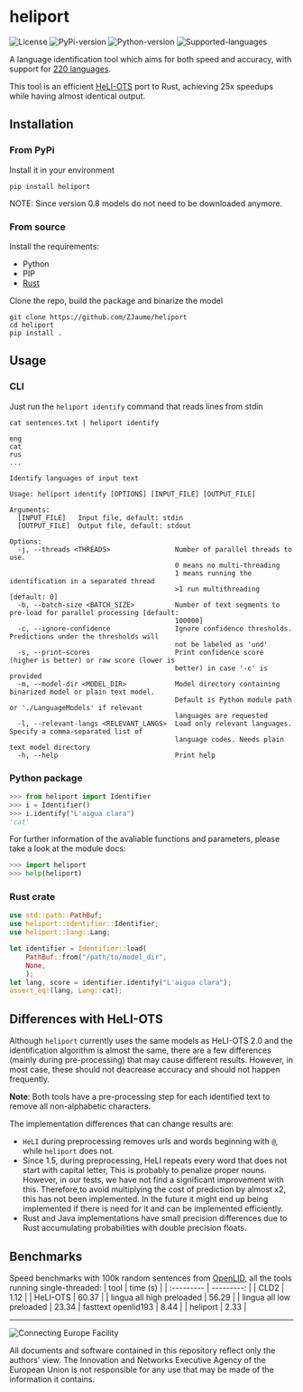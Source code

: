 # heliport
![License](https://img.shields.io/github/license/zjaume/heliport?color=blue)
![PyPi-version](https://img.shields.io/pypi/v/heliport)
![Python-version](https://img.shields.io/python/required-version-toml?tomlFilePath=https%3A%2F%2Fgithub.com%2FZJaume%2Fheliport%2Fraw%2Frefs%2Fheads%2Fmain%2Fpyproject.toml)
![Supported-languages](https://img.shields.io/badge/supported_languages-220-green)


A language identification tool which aims for both speed and accuracy, with support for [220 languages](LANGS.md).

This tool is an efficient [HeLI-OTS](https://aclanthology.org/2022.lrec-1.416/) port to Rust,
achieving 25x speedups while having almost identical output.

## Installation
### From PyPi
Install it in your environment
```
pip install heliport
```

NOTE: Since version 0.8 models do not need to be downloaded anymore.

### From source
Install the requirements:
 - Python
 - PIP
 - [Rust](https://rustup.rs)

Clone the repo, build the package and binarize the model
```
git clone https://github.com/ZJaume/heliport
cd heliport
pip install .
```

## Usage
### CLI
Just run the `heliport identify` command that reads lines from stdin
```
cat sentences.txt | heliport identify
```
```
eng
cat
rus
...
```

```
Identify languages of input text

Usage: heliport identify [OPTIONS] [INPUT_FILE] [OUTPUT_FILE]

Arguments:
  [INPUT_FILE]   Input file, default: stdin
  [OUTPUT_FILE]  Output file, default: stdout

Options:
  -j, --threads <THREADS>                Number of parallel threads to use.
                                         0 means no multi-threading
                                         1 means running the identification in a separated thread
                                         >1 run multithreading [default: 0]
  -b, --batch-size <BATCH_SIZE>          Number of text segments to pre-load for parallel processing [default:
                                         100000]
  -c, --ignore-confidence                Ignore confidence thresholds. Predictions under the thresholds will
                                         not be labeled as 'und'
  -s, --print-scores                     Print confidence score (higher is better) or raw score (lower is
                                         better) in case '-c' is provided
  -m, --model-dir <MODEL_DIR>            Model directory containing binarized model or plain text model.
                                         Default is Python module path or './LanguageModels' if relevant
                                         languages are requested
  -l, --relevant-langs <RELEVANT_LANGS>  Load only relevant languages. Specify a comma-separated list of
                                         language codes. Needs plain text model directory
  -h, --help                             Print help
```

### Python package
```python
>>> from heliport import Identifier
>>> i = Identifier()
>>> i.identify("L'aigua clara")
'cat'
```

For further information of the avaliable functions and parameters, please take a look at the module docs:
```python
>>> import heliport
>>> help(heliport)
```

### Rust crate
```rust
use std::path::PathBuf;
use heliport::identifier::Identifier;
use heliport::lang::Lang;

let identifier = Identifier::load(
    PathBuf::from("/path/to/model_dir",
    None,
    );
let lang, score = identifier.identify("L'aigua clara");
assert_eq!(lang, Lang::cat);
```

## Differences with HeLI-OTS
Although `heliport` currently uses the same models as HeLI-OTS 2.0 and the 
identification algorithm is almost the same, there are a few differences
(mainly during pre-processing) that may cause different results.
However, in most case, these should not deacrease accuracy and should not happen frequently.

**Note**: Both tools have a pre-processing step for each identified text to
remove all non-alphabetic characters.

The implementation differences that can change results are:
 - `HeLI` during preprocessing removes urls and words beginning with `@`, while `heliport` does not.
 - Since 1.5, during preprocessing, HeLI repeats every word that does not start with capital letter, This is probably to penalize proper nouns. However, in our tests, we have not find a significant improvement with this. Therefore,to avoid multiplying the cost of prediction by almost x2, this has not been implemented. In the future it might end up being implemented if there is need for it and can be implemented efficiently.
 - Rust and Java implementations have small precision differences due to Rust accumulating probabilities with double precision floats.

## Benchmarks
Speed benchmarks with 100k random sentences from [OpenLID](https://github.com/laurieburchell/open-lid-dataset), all the tools running single-threaded:
| tool | time (s) |
| :--------- | ---------: |
| CLD2 | 1.12 |
| HeLI-OTS | 60.37 |
| lingua all high preloaded | 56.29 |
| lingua all low preloaded | 23.34
| fasttext openlid193 | 8.44 |
| heliport | 2.33 |

___

![Connecting Europe Facility](https://www.paracrawl.eu/images/logo_en_cef273x39.png)

All documents and software contained in this repository reflect only the authors' view. The Innovation and Networks Executive Agency of the European Union is not responsible for any use that may be made of the information it contains.
